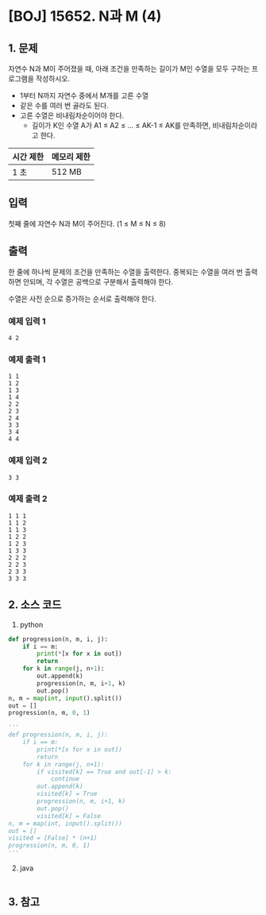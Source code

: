 # [BOJ] 15652. N과 M (4)

## 1. 문제

자연수 N과 M이 주어졌을 때, 아래 조건을 만족하는 길이가 M인 수열을 모두 구하는 프로그램을 작성하시오.

- 1부터 N까지 자연수 중에서 M개를 고른 수열
- 같은 수를 여러 번 골라도 된다.
- 고른 수열은 비내림차순이어야 한다.
  - 길이가 K인 수열 A가 A1 ≤ A2 ≤ ... ≤ AK-1 ≤ AK를 만족하면, 비내림차순이라고 한다.

| 시간 제한 | 메모리 제한 |
|:------|:-------| 
| 1 초   | 512 MB |


## 입력

첫째 줄에 자연수 N과 M이 주어진다. (1 ≤ M ≤ N ≤ 8)

## 출력

한 줄에 하나씩 문제의 조건을 만족하는 수열을 출력한다. 중복되는 수열을 여러 번 출력하면 안되며, 각 수열은 공백으로 구분해서 출력해야 한다.

수열은 사전 순으로 증가하는 순서로 출력해야 한다.

### 예제 입력 1

```
4 2
```

### 예제 출력 1

```
1 1
1 2
1 3
1 4
2 2
2 3
2 4
3 3
3 4
4 4
```


### 예제 입력 2

```
3 3
```

### 예제 출력 2

```
1 1 1
1 1 2
1 1 3
1 2 2
1 2 3
1 3 3
2 2 2
2 2 3
2 3 3
3 3 3
```



## 2. 소스 코드

1. python

```python
def progression(n, m, i, j):
    if i == m:
        print(*[x for x in out])
        return
    for k in range(j, n+1):
        out.append(k)
        progression(n, m, i+1, k)
        out.pop()
n, m = map(int, input().split())
out = []
progression(n, m, 0, 1)

'''
def progression(n, m, i, j):
    if i == m:
        print(*[x for x in out])
        return
    for k in range(j, n+1):
        if visited[k] == True and out[-1] > k:
            continue
        out.append(k)
        visited[k] = True
        progression(n, m, i+1, k)
        out.pop()
        visited[k] = False
n, m = map(int, input().split())
out = []
visited = [False] * (n+1)
progression(n, m, 0, 1)
'''
```

2. java

```java

```


## 3. 참고

```

```



